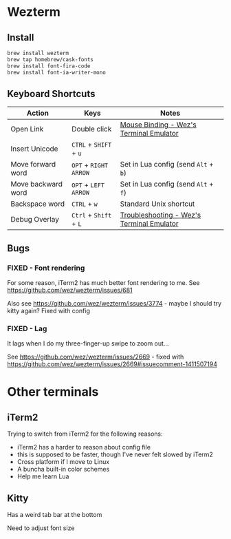 # Wezterm

## Install

```bash
brew install wezterm
brew tap homebrew/cask-fonts
brew install font-fira-code
brew install font-ia-writer-mono
```

## Keyboard Shortcuts

| Action             | Keys                   | Notes                                                        |
| ------------------ | ---------------------- | ------------------------------------------------------------ |
| Open Link          | Double click           | [Mouse Binding - Wez's Terminal Emulator](https://wezfurlong.org/wezterm/config/mouse.html#default-mouse-assignments) |
| Insert Unicode     | `CTRL` + `SHIFT` + `u` |                                                              |
| Move forward word  | `OPT` + `RIGHT ARROW`  | Set in Lua config (send `Alt` + `b`)                         |
| Move backward word | `OPT` + `LEFT ARROW`   | Set in Lua config (send `Alt` + `f`)                         |
| Backspace word     | `CTRL` + `w`           | Standard Unix shortcut                                       |
| Debug Overlay      | `Ctrl` + `Shift` + `L` | [Troubleshooting - Wez's Terminal Emulator](https://wezfurlong.org/wezterm/troubleshooting.html) |

## Bugs

### FIXED - Font rendering

For some reason, iTerm2 has much better font rendering to me. See https://github.com/wez/wezterm/issues/681

Also see https://github.com/wez/wezterm/issues/3774 - maybe I should try kitty again? Fixed with config

### FIXED - Lag 

It lags when I do my three-finger-up swipe to zoom out...

See https://github.com/wez/wezterm/issues/2669 - fixed with https://github.com/wez/wezterm/issues/2669#issuecomment-1411507194

# Other terminals

## iTerm2

Trying to switch from iTerm2 for the following reasons:

- iTerm2 has a harder to reason about config file
- this is supposed to be faster, though I've never felt slowed by iTerm2
- Cross platform if I move to Linux
- A buncha built-in color schemes
- Help me learn Lua

## Kitty

Has a weird tab bar at the bottom

Need to adjust font size

